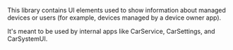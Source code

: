 This library contains UI elements used to show information about managed
devices or users (for example, devices managed by a device owner app).

It's meant to be used by internal apps like CarService, CarSettings, and
CarSystemUI.
